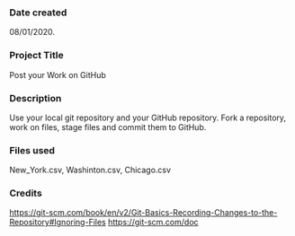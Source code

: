### Date created
08/01/2020.

### Project Title
Post your Work on GitHub

### Description
Use your local git repository and your GitHub repository. Fork a repository, work on files, stage files and commit them to GitHub.

### Files used
New_York.csv, Washinton.csv, Chicago.csv

### Credits
https://git-scm.com/book/en/v2/Git-Basics-Recording-Changes-to-the-Repository#Ignoring-Files
https://git-scm.com/doc
